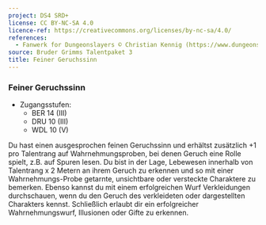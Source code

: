 ```yaml
---
project: DS4 SRD+
license: CC BY-NC-SA 4.0
licence-ref: https://creativecommons.org/licenses/by-nc-sa/4.0/
references: 
  - Fanwerk for Dungeonslayers © Christian Kennig (https://www.dungeonslayers.net/)
source: Bruder Grimms Talentpaket 3
title: Feiner Geruchssinn
---
```


### Feiner Geruchssinn

- Zugangsstufen:
  - BER 14 (III)
  - DRU 10 (III)
  - WDL 10 (V)

Du hast einen ausgesprochen feinen Geruchssinn und erhältst zusätzlich +1 pro Talentrang auf Wahrnehmungsproben, bei denen Geruch eine Rolle spielt, z.B. auf Spuren lesen. Du bist in der Lage, Lebewesen innerhalb von Talentrang x 2 Metern an ihrem Geruch zu erkennen und so mit einer Wahrnehmungs-Probe getarnte, unsichtbare oder versteckte Charaktere zu bemerken. Ebenso kannst du mit einem erfolgreichen Wurf Verkleidungen durchschauen, wenn du den Geruch des verkleideten oder dargestellten Charakters kennst. Schließlich erlaubt dir ein erfolgreicher Wahrnehmungswurf, Illusionen oder Gifte zu erkennen.

